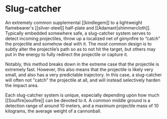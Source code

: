 # Slug-catcher

An extremely common supplemental [[kindlegem]] to a lightweight flamebearer's [[silver-steel]] half-plate and [[Adamant|shimmercloth]]. Typically embedded somewhere safe, a slug-catcher system serves to detect incoming projectiles, throw up a localized net of gimynfire to “catch” the projectile and somehow deal with it. The most common design is to subtly alter the projectile’s path so as to not hit the target, but others may put in the energy to fully redirect the projectile or capture it.

Notably, this method breaks down in the extreme case that the projectile is extremely fast. However, this also means that the projectile is likely very small, and also has a very predictable trajectory. In this case, a slug-catcher will often not "catch" the projectile at all, and will instead selectively harden the impact area.

Each slug-catcher system is unique, especially depending upon how much [[Soulfire|soulfire]] can be devoted to it. A common middle ground is a detection range of around 10 meters, and a maximum projectile mass of 10 kilograms, the average weight of a cannonball.
